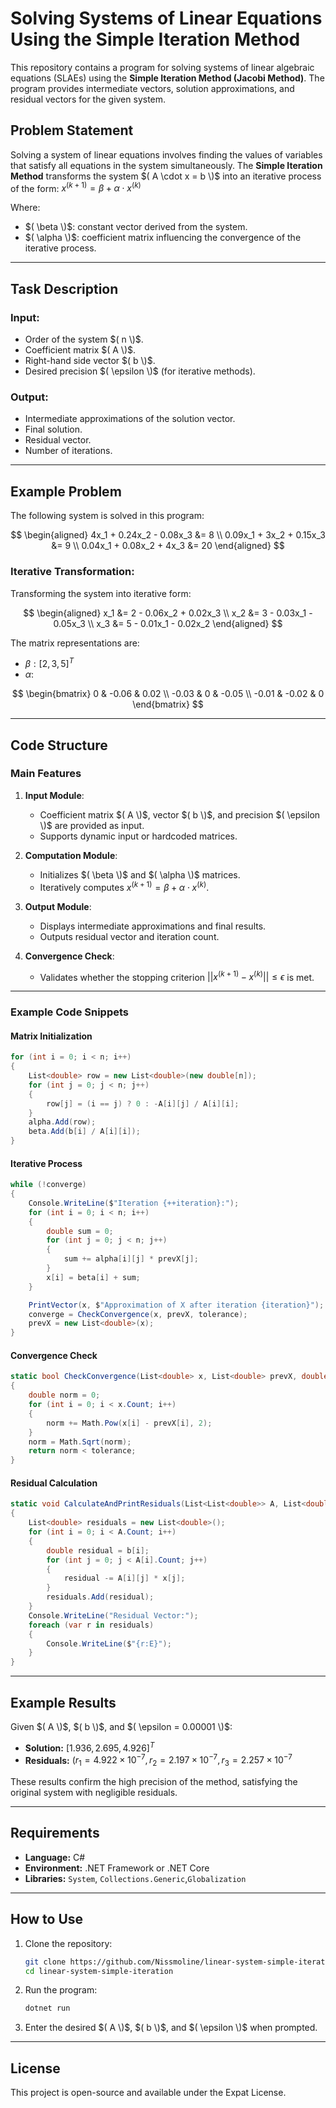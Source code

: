 # Solving Systems of Linear Equations Using the Simple Iteration Method

This repository contains a program for solving systems of linear algebraic equations (SLAEs) using the **Simple Iteration Method (Jacobi Method)**. The program provides intermediate vectors, solution approximations, and residual vectors for the given system.

## Problem Statement

Solving a system of linear equations involves finding the values of variables that satisfy all equations in the system simultaneously. The **Simple Iteration Method** transforms the system $( A \cdot x = b \)$ into an iterative process of the form: $x^{(k+1)} = \beta + \alpha \cdot x^{(k)}$

Where:
- $( \beta \)$: constant vector derived from the system.
- $( \alpha \)$: coefficient matrix influencing the convergence of the iterative process.

---

## Task Description

### Input:
- Order of the system $( n \)$.
- Coefficient matrix $( A \)$.
- Right-hand side vector $( b \)$.
- Desired precision $( \epsilon \)$ (for iterative methods).

### Output:
- Intermediate approximations of the solution vector.
- Final solution.
- Residual vector.
- Number of iterations.

---

## Example Problem

The following system is solved in this program:

$$
\begin{aligned}
4x_1 + 0.24x_2 - 0.08x_3 &= 8 \\
0.09x_1 + 3x_2 + 0.15x_3 &= 9 \\
0.04x_1 + 0.08x_2 + 4x_3 &= 20
\end{aligned}
$$

### Iterative Transformation:
Transforming the system into iterative form:

$$
\begin{aligned}
x_1 &= 2 - 0.06x_2 + 0.02x_3 \\
x_2 &= 3 - 0.03x_1 - 0.05x_3 \\
x_3 &= 5 - 0.01x_1 - 0.02x_2
\end{aligned}
$$

The matrix representations are:
- $\beta: [2, 3, 5]^T$
- $\alpha$:

$$
\begin{bmatrix}
0 & -0.06 & 0.02 \\
-0.03 & 0 & -0.05 \\
-0.01 & -0.02 & 0
\end{bmatrix}
$$

---

## Code Structure

### Main Features
1. **Input Module**:
   - Coefficient matrix $( A \)$, vector $( b \)$, and precision $( \epsilon \)$ are provided as input.
   - Supports dynamic input or hardcoded matrices.

2. **Computation Module**:
   - Initializes $( \beta \)$ and $( \alpha \)$ matrices.
   - Iteratively computes $x^{(k+1)} = \beta + \alpha \cdot x^{(k)}$.

3. **Output Module**:
   - Displays intermediate approximations and final results.
   - Outputs residual vector and iteration count.

4. **Convergence Check**:
   - Validates whether the stopping criterion $||x^{(k+1)} - x^{(k)}|| \leq \epsilon$ is met.

---

### Example Code Snippets

#### Matrix Initialization
```csharp
for (int i = 0; i < n; i++)
{
    List<double> row = new List<double>(new double[n]);
    for (int j = 0; j < n; j++)
    {
        row[j] = (i == j) ? 0 : -A[i][j] / A[i][i];
    }
    alpha.Add(row);
    beta.Add(b[i] / A[i][i]);
}
```

#### Iterative Process
```csharp
while (!converge)
{
    Console.WriteLine($"Iteration {++iteration}:");
    for (int i = 0; i < n; i++)
    {
        double sum = 0;
        for (int j = 0; j < n; j++)
        {
            sum += alpha[i][j] * prevX[j];
        }
        x[i] = beta[i] + sum;
    }

    PrintVector(x, $"Approximation of X after iteration {iteration}");
    converge = CheckConvergence(x, prevX, tolerance);
    prevX = new List<double>(x);
}
```

#### Convergence Check
```csharp
static bool CheckConvergence(List<double> x, List<double> prevX, double tolerance)
{
    double norm = 0;
    for (int i = 0; i < x.Count; i++)
    {
        norm += Math.Pow(x[i] - prevX[i], 2);
    }
    norm = Math.Sqrt(norm);
    return norm < tolerance;
}
```

#### Residual Calculation
```csharp
static void CalculateAndPrintResiduals(List<List<double>> A, List<double> b, List<double> x)
{
    List<double> residuals = new List<double>();
    for (int i = 0; i < A.Count; i++)
    {
        double residual = b[i];
        for (int j = 0; j < A[i].Count; j++)
        {
            residual -= A[i][j] * x[j];
        }
        residuals.Add(residual);
    }
    Console.WriteLine("Residual Vector:");
    foreach (var r in residuals)
    {
        Console.WriteLine($"{r:E}");
    }
}
```

---

## Example Results

Given $( A \)$, $( b \)$, and $( \epsilon = 0.00001 \)$:
- **Solution:**  $[1.936, 2.695, 4.926]^T$
- **Residuals:** $( r_1 = 4.922 \times 10^{-7}, r_2 = 2.197 \times 10^{-7}, r_3 = 2.257 \times 10^{-7}$

These results confirm the high precision of the method, satisfying the original system with negligible residuals.

---

## Requirements
- **Language:** C#
- **Environment:** .NET Framework or .NET Core
- **Libraries:** `System`, `Collections.Generic`,`Globalization`
---

## How to Use

1. Clone the repository:
   ```bash
   git clone https://github.com/Nissmoline/linear-system-simple-iteration.git
   cd linear-system-simple-iteration
   ```
2. Run the program:
   ```bash
   dotnet run
   ```
3. Enter the desired $( A \)$, $( b \)$, and $( \epsilon \)$ when prompted.

---

## License
This project is open-source and available under the Expat License.
